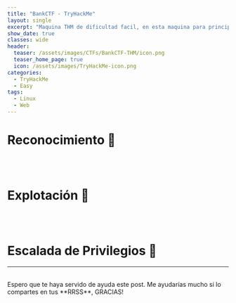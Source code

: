 ```yaml
---
title: "BankCTF - TryHackMe"
layout: single
excerpt: "Maquina THM de dificultad facil, en esta maquina para principiantes para hackear un nuevo banco."
show_date: true
classes: wide
header:
  teaser: /assets/images/CTFs/BankCTF-THM/icon.png
  teaser_home_page: true  
  icon: /assets/images/TryHackMe-icon.png
categories:
  - TryHackMe
  - Easy
tags:
  - Linux
  - Web
---
```


# Reconocimiento 🔎 

<br><br>

# Explotación 🔑

<br><br>

# Escalada de Privilegios 🚀


---

<br>
Espero que te haya servido de ayuda este post. Me ayudarías mucho si lo compartes en tus **RRSS**, GRACIAS!